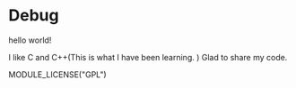 # Debug
hello world!


I like C and C++(This is what I have been learning. )
Glad to share my code.


MODULE_LICENSE("GPL")
